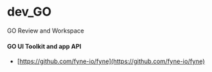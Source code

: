# dev_GO
GO Review and Workspace

#### GO UI Toolkit and app API
- [https://github.com/fyne-io/fyne](https://github.com/fyne-io/fyne)
